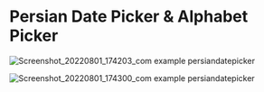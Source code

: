 # Persian Date Picker & Alphabet Picker
![Screenshot_20220801_174203_com example persiandatepicker](https://user-images.githubusercontent.com/67331684/182156346-47f02adb-b968-47db-bee7-5e0f96c80152.jpg)

![Screenshot_20220801_174300_com example persiandatepicker](https://user-images.githubusercontent.com/67331684/182156523-80404675-cb03-47f6-9a29-c06ec47cd4c4.jpg)
